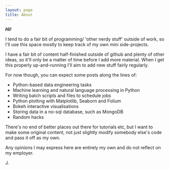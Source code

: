 ```yaml
---
layout: page
title: About
---
```


<b><i>Hi!</i></b>

I tend to do a fair bit of programming/ 'other nerdy stuff' outside of
work, so I'll use this space mostly to keep track of my own mini
side-projects.

I have a fair bit of content half-finished outside of github and plenty
of other ideas, so it'll only be a matter of time before I add more
material.
When I get this properly up-and-running I'll aim to add new stuff fairly
regularly.

For now though, you can expect some posts along the lines of:

- Python-based data engineering tasks
- Machine learning and natural language processing in Python
- Writing batch scripts and files to schedule jobs
- Python plotting with Matplotlib, Seaborn and Folium
- Bokeh interactive visualisations
- Storing data in a no-sql database, such as MongoDB
- Random hacks

There's no end of better places out there for tutorials etc, but I want
to make some original content, not just slightly modify somebody else's
code and pass it off as my own.

Any opinions I may express here are entirely my own and do not reflect
on my employer.

J.